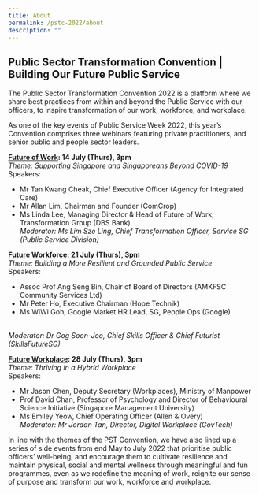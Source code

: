 ```yaml
---
title: About
permalink: /pstc-2022/about
description: ""
---
```

## Public Sector Transformation Convention | Building Our Future Public Service
The Public Sector Transformation Convention 2022 is a platform where we share best practices from within and beyond the Public Service with our officers, to inspire transformation of our work, workforce, and workplace.
<p>
As one of the key events of Public Service Week 2022, this year’s Convention comprises three webinars featuring private practitioners, and senior public and people sector leaders.

<p>

<b>[Future of Work](/pstc-2022/future-of-work/): 14 July (Thurs), 3pm</b><br>
	<i>Theme: Supporting Singapore and Singaporeans Beyond COVID-19</i><br>
	Speakers:<br>

* Mr Tan Kwang Cheak, Chief Executive Officer (Agency for Integrated Care)    
* Mr Allan Lim, Chairman and Founder (ComCrop)
* Ms Linda Lee, Managing Director & Head of Future of Work, Transformation Group (DBS Bank)
	<br>
<i>Moderator: Ms Lim Sze Ling, Chief Transformation Officer, Service SG (Public Service Division)</i>
	<p>
		
<b>[Future Workforce](/pstc-2022/future-workforce/): 21 July (Thurs), 3pm</b><br>
<i>Theme: Building a More Resilient and Grounded Public Service</i>
<br>Speakers:<br>
* Assoc Prof Ang Seng Bin, Chair of Board of Directors (AMKFSC Community Services Ltd) 
* Mr Peter Ho, Executive Chairman (Hope Technik) 
* Ms WiWi Goh, Google Market HR Lead, SG, People Ops (Google)
<br>
		<i>Moderator: Dr Gog Soon-Joo, Chief Skills Officer & Chief Futurist (SkillsFutureSG)</i>
		<p>
			
<b>[Future Workplace](/pstc-2022/future-of-workplace/): 28 July (Thurs), 3pm</b><br>
			<i>Theme: Thriving in a Hybrid Workplace </i><br>
Speakers:
<br>
* Mr Jason Chen, Deputy Secretary (Workplaces), Ministry of Manpower 
* Prof David Chan, Professor of Psychology and Director of Behavioural Science Initiative (Singapore Management University)  
* Ms Emiley Yeow, Chief Operating Officer (Allen & Overy)<br>
<i>Moderator: Mr Jordan Tan, Director, Digital Workplace (GovTech)</i>

<p>
In line with the themes of the PST Convention, we have also lined up a series of side events from end May to July 2022 that prioritise public officers’ well-being, and encourage them to cultivate resilience and maintain physical, social and mental wellness through meaningful and fun programmes, even as we redefine the meaning of work, reignite our sense of purpose and transform our work, workforce and workplace.